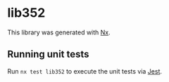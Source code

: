 # lib352

This library was generated with [Nx](https://nx.dev).

## Running unit tests

Run `nx test lib352` to execute the unit tests via [Jest](https://jestjs.io).
